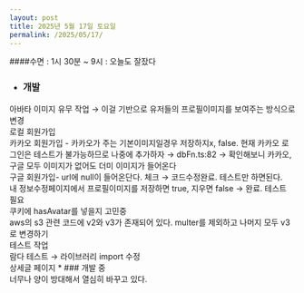 ```yaml
---
layout: post
title: 2025년 5월 17일 토요일
permalink: /2025/05/17/
---
```

####수면 : 1시 30분 ~ 9시 : 오늘도 잘잤다<br/>
* ### 개발<br/>
아바타 이미지 유무 작업 → 이걸 기반으로 유저들의 프로필이미지를 보여주는 방식으로 변경<br/>
로컬 회원가입<br/>
카카오 회원가입 - 카카오가 주는 기본이미지일경우 저장하지x, false. 현재 카카오 로그인은 테스트가 불가능하므로 나중에 추가하자 → dbFn.ts:82 → 확인해보니 카카오, 구글 모두 이미지가 없어도 더미 이미지가 들어온다<br/>
구글 회원가입- url에 null이 들어온단다. 체크 → 코드수정완료. 테스트만 하면된다.<br/>
내 정보수정페이지에서 프로필이미지를 저장하면 true, 지우면 false → 완료. 테스트 필요<br/>
쿠키에 hasAvatar를 넣을지 고민중<br/>
aws의 s3 관련 코드에 v2와 v3가 존재되어 있다. multer를 제외하고 나머지 모두 v3로 변경하기<br/>
테스트 작업<br/>
람다 테스트 → 라이브러리 import 수정<br/>
상세글 페이지 * ### 개발 중<br/>
너무나 양이 방대해서 열심히 바꾸고 있다.